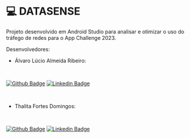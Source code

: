 # 💻 DATASENSE 

Projeto desenvolvido em Android Studio para analisar e otimizar o uso do tráfego de redes para o App Challenge 2023.

</div>

Desenvolvedores: 

- Álvaro Lúcio Almeida Ribeiro: 
 <br/> 
 
[![Github Badge](https://img.shields.io/badge/GitHub-100000?style=for-the-badge&logo=github&logoColor=white&link=https://github.com/AlvaroLucioRibeiro)](https://github.com/AlvaroLucioRibeiro)
[![Linkedin Badge](https://img.shields.io/badge/LinkedIn-0077B5?style=for-the-badge&logo=linkedin&logoColor=white&link=https://www.linkedin.com/in/alvaro-lucio-almeida-ribeiro/)](https://www.linkedin.com/in/alvaro-lucio-almeida-ribeiro/)
  
 <br/> 
 
- Thalita Fortes Domingos: 
 <br/> 
 
[![Github Badge](https://img.shields.io/badge/GitHub-100000?style=for-the-badge&logo=github&logoColor=white&link=https://github.com/thalitaDomingos)](https://github.com/thalitaDomingos)
[![Linkedin Badge](https://img.shields.io/badge/LinkedIn-0077B5?style=for-the-badge&logo=linkedin&logoColor=white&link=https://www.linkedin.com/in/thalita-domingos-590443188/)](https://www.linkedin.com/in/thalita-domingos-590443188/)
 